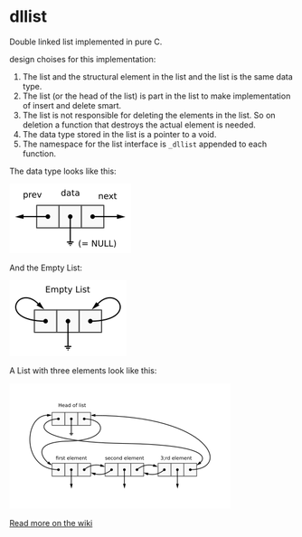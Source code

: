 # dllist
Double linked list implemented in pure C.

design choises for this implementation:  
1. The list and the structural element in the list and the list is the same data type.  
2. The list (or the head of the list) is part in the list to make implementation of insert and delete smart.  
3. The list is not responsible for deleting the elements in the list. So on deletion a function that destroys the actual element is needed.  
4. The data type stored in the list is a pointer to a void.  
5. The namespace for the list interface is ```_dllist``` appended to each function.  

The data type looks like this:

![alt text](https://github.com/anders-jansson/dllist/blob/master/design/1_cons2box.png "The struct DLL")

And the Empty List:

![alt text](https://github.com/anders-jansson/dllist/blob/master/design/3_empty_list.png "Empty list with next and prev pointers pointing to itself")

A List with three elements look like this:

![alt text](https://github.com/anders-jansson/dllist/blob/master/design/2_list_with_3_elemenents.png "List with 3 elements")

[Read more on the wiki](https://github.com/anders-jansson/dllist/wiki/dllist-introduction)
